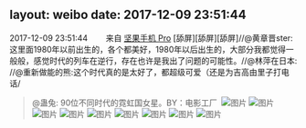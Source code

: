layout: weibo
date: 2017-12-09 23:51:44
---
<meta name="referrer" content="no-referrer" />

2017-12-09 23:51:44  &nbsp;&nbsp;&nbsp;&nbsp;&nbsp;&nbsp; 来自 <a href="http://app.weibo.com/t/feed/Z4AgP" rel="nofollow">坚果手机 Pro</a>
[舔屏][舔屏][舔屏]//@黄章晋ster:这里面1980年以前出生的，各个都美好，1980年以后出生的，大部分我都觉得一般般，感觉时代的列车在逆行，存在也许是我出了问题的可能性。//@林萍在日本: //@重新做能的熊:这个时代真的是太好了，都超级可爱（还是为吉高由里子打电话/
>  @蛊兔: 90位不同时代的霓虹国女星。BY：电影工厂 ​​​
>  ![图片](https://wx3.sinaimg.cn/large/88cdcdcdly1fmaqzuhx3oj20hs65ohdt.jpg)
>  ![图片](https://wx1.sinaimg.cn/large/88cdcdcdly1fmaqztb55bj20hs63qhdt.jpg)
>  ![图片](https://wx3.sinaimg.cn/large/88cdcdcdly1fmar0foywrj20hs63qe81.jpg)
>  ![图片](https://wx1.sinaimg.cn/large/88cdcdcdly1fmar13znjyj20hs63qb29.jpg)
>  ![图片](https://wx1.sinaimg.cn/large/88cdcdcdly1fmaqzjtecmj20hs63qe81.jpg)
>  ![图片](https://wx2.sinaimg.cn/large/88cdcdcdly1fmaqzknk3hj20hs63qe81.jpg)
>  ![图片](https://wx3.sinaimg.cn/large/88cdcdcdly1fmaqzplt7wj20hs63qhdt.jpg)
>  ![图片](https://wx2.sinaimg.cn/large/88cdcdcdly1fmaqzpcnjjj20hs63qe81.jpg)
>  ![图片](https://wx2.sinaimg.cn/large/88cdcdcdly1fmaqzsmceej20hs63qe81.jpg)
